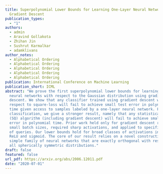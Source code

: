```yaml
---
title: Superpolynomial Lower Bounds for Learning One-Layer Neural Networks using
  Gradient Descent
publication_types:
  - "1"
authors:
  - admin
  - Aravind Gollakota
  - Zhihan Jin
  - Sushrut Karmalkar
  - adamklivans
author_notes:
  - Alphabetical Ordering
  - Alphabetical Ordering
  - Alphabetical Ordering
  - Alphabetical Ordering
  - Alphabetical Ordering
publication: International Conference on Machine Learning
publication_short: ICML
abstract: "We prove the first superpolynomial lower bounds for learning one-layer
  neural networks with respect to the Gaussian distribution using gradient
  descent. We show that any classifier trained using gradient descent with
  respect to square-loss will fail to achieve small test error in polynomial
  time given access to samples labeled by a one-layer neural network. For
  classification, we give a stronger result, namely that any statistical query
  (SQ) algorithm (including gradient descent) will fail to achieve small test
  error in polynomial time. Prior work held only for gradient descent run with
  small batch sizes, required sharp activations, and applied to specific classes
  of queries. Our lower bounds hold for broad classes of activations including
  ReLU and sigmoid. The core of our result relies on a novel construction of a
  simple family of neural networks that are exactly orthogonal with respect to
  all spherically symmetric distributions."
draft: false
featured: false
url_pdf: https://arxiv.org/abs/2006.12011.pdf
date: "2020-07-01"
---
```

